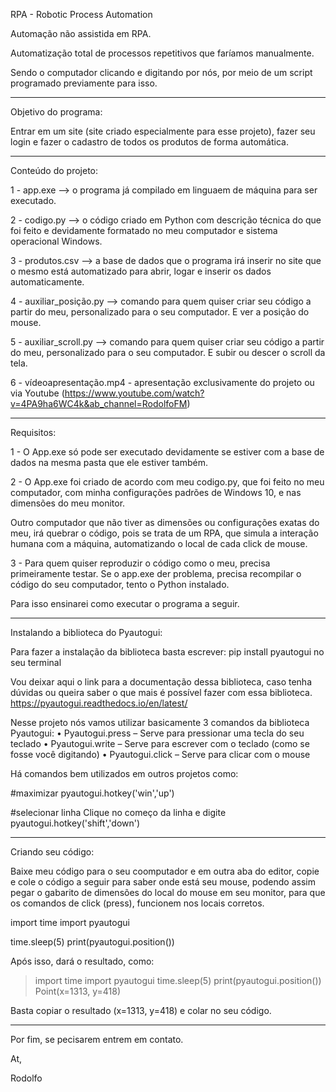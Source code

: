 RPA - Robotic Process Automation


Automação não assistida em RPA.

Automatização total de processos repetitivos que faríamos manualmente.

Sendo o computador clicando e digitando por nós, por meio de um script programado previamente para isso.


---

Objetivo do programa:

Entrar em um site (site criado especialmente para esse projeto), fazer seu login
e fazer o cadastro de todos os produtos de forma automática.

---

Conteúdo do projeto:

1 - app.exe --> o programa já compilado em linguaem de máquina para ser executado.

2 - codigo.py --> o código criado em Python com descrição técnica do que foi feito e devidamente formatado no meu computador e sistema operacional Windows.

3 - produtos.csv --> a base de dados que o programa irá inserir no site que o mesmo está automatizado para abrir, logar e inserir os dados automaticamente.

4 - auxiliar_posição.py --> comando para quem quiser criar seu código a partir do meu, personalizado para o seu computador. E ver a posição do mouse.

5 - auxiliar_scroll.py --> comando para quem quiser criar seu código a partir do meu, personalizado para o seu computador. E subir ou descer o scroll da tela.

6 - vídeoapresentação.mp4 - apresentação exclusivamente do projeto
ou via Youtube (https://www.youtube.com/watch?v=4PA9ha6WC4k&ab_channel=RodolfoFM)

---

Requisitos:

1 - O App.exe só pode ser executado devidamente se estiver com a base de dados na mesma pasta que ele estiver também.

2 - O App.exe foi criado de acordo com meu codigo.py, que foi feito no meu computador, com minha configurações padrões de Windows 10,
e nas dimensões do meu monitor.

Outro computador que não tiver as dimensões ou configurações exatas do meu, irá quebrar o código, pois se trata de um RPA,
que simula a interação humana com a máquina, automatizando o local de cada click de mouse.

3 - Para quem quiser reproduzir o código como o meu, precisa primeiramente testar. Se o app.exe der problema, precisa recompilar o código
do seu computador, tento o Python instalado.

Para isso ensinarei como executar o programa a seguir.

---

Instalando a biblioteca do Pyautogui:

Para fazer a instalação da biblioteca basta escrever:
pip install pyautogui no seu terminal

Vou deixar aqui o link para a documentação dessa biblioteca, caso tenha dúvidas ou queira saber o que mais é possível fazer com essa biblioteca.
https://pyautogui.readthedocs.io/en/latest/

Nesse projeto nós vamos utilizar basicamente 3 comandos da biblioteca Pyautogui:
• Pyautogui.press – Serve para pressionar uma tecla
do seu teclado
• Pyautogui.write – Serve para escrever com o
teclado (como se fosse você digitando)
• Pyautogui.click – Serve para clicar com o mouse

Há comandos bem utilizados em outros projetos como:

#maximizar
pyautogui.hotkey('win','up')

#selecionar linha
Clique no começo da linha e digite
pyautogui.hotkey('shift','down')

---

Criando seu código:

Baixe meu código para o seu coomputador e em outra aba do editor, copie e cole o código a seguir para saber onde está seu mouse,
podendo assim pegar o gabarito de dimensões do local do mouse em seu monitor, para que os comandos de click (press), funcionem nos locais corretos.

import time
import pyautogui

time.sleep(5)
print(pyautogui.position())

Após isso, dará o resultado, como:

>import time
>import pyautogui
>time.sleep(5)
>print(pyautogui.position())
>Point(x=1313, y=418)

Basta copiar o resultado (x=1313, y=418) e colar no seu código.

---

Por fim, se pecisarem entrem em contato.


At,

Rodolfo
